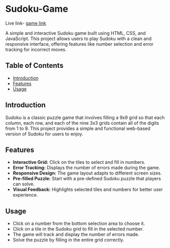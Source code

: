 # Sudoku-Game

Live link- [game link](https://singhsoumya0109.github.io/Sudoku-Game/)

A simple and interactive Sudoku game built using HTML, CSS, and JavaScript. This project allows users to play Sudoku with a clean and responsive interface, offering features like number selection and error tracking for incorrect moves.

## Table of Contents

- [Introduction](#introduction)
- [Features](#features)
- [Usage](#usage)

## Introduction

Sudoku is a classic puzzle game that involves filling a 9x9 grid so that each column, each row, and each of the nine 3x3 grids contain all of the digits from 1 to 9. This project provides a simple and functional web-based version of Sudoku for users to enjoy.

## Features

- **Interactive Grid:** Click on the tiles to select and fill in numbers.
- **Error Tracking:** Displays the number of errors made during the game.
- **Responsive Design:** The game layout adapts to different screen sizes.
- **Pre-filled Puzzle:** Start with a pre-defined Sudoku puzzle that players can solve.
- **Visual Feedback:** Highlights selected tiles and numbers for better user experience.

## Usage

- Click on a number from the bottom selection area to choose it.
- Click on a tile in the Sudoku grid to fill in the selected number.
- The game will track and display the number of errors made.
- Solve the puzzle by filling in the entire grid correctly.



